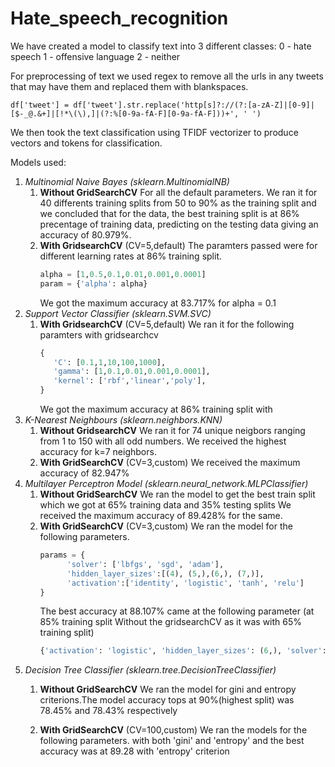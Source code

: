 # Hate_speech_recognition

We have created a model to classify text into 3 different classes: 
   0 - hate speech 
   1 - offensive language
   2 - neither


For preprocessing of text we used regex to remove all the urls in any tweets that may have them and replaced them with blankspaces.
```
df['tweet'] = df['tweet'].str.replace('http[s]?://(?:[a-zA-Z]|[0-9]|[$-_@.&+]|[!*\(\),]|(?:%[0-9a-fA-F][0-9a-fA-F]))+', ' ')
```

We then took the text classification using TFIDF vectorizer to produce vectors and tokens for classification.

Models used:
1. *Multinomial Naive Bayes (sklearn.MultinomialNB)*
   1. **Without GridSearchCV**
      For all the default parameters.
      We ran it for 40 differents training splits from 50 to 90% as the training split
      and we concluded that for the data, the best training split is at 86% precentage of training data, predicting on the testing data giving an accuracy of 80.979%.
   3. **With GridsearchCV** (CV=5,default)
      The paramters passed were for different learning rates at 86% training split.
      ```python
      alpha = [1,0.5,0.1,0.01,0.001,0.0001]
      param = {'alpha': alpha}
      ```
      We got the maximum accuracy at 83.717% for alpha = 0.1
2. *Support Vector Classifier (sklearn.SVM.SVC)*
   1. **With GridsearchCV** (CV=5,default)
      We ran it for the following paramters with gridsearchcv
      ```python
      {
         'C': [0.1,1,10,100,1000],
         'gamma': [1,0.1,0.01,0.001,0.0001],
         'kernel': ['rbf','linear','poly'],
      }
      ```
      We got the maximum accuracy at 86% training split with
3. *K-Nearest Neighbours (sklearn.neighbors.KNN)*
   1. **Without GridsearchCV**
      We ran it for 74 unique neigbors ranging from 1 to 150 with all odd numbers.
      We received the highest accuracy for k=7 neighbors.
   2. **With GridSearchCV** (CV=3,custom)
      We received the maximum accuracy of 82.947%
4. *Multilayer Perceptron Model (sklearn.neural_network.MLPClassifier)*
   1. **Without GridSearchCV**
      We ran the model to get the best train split which we got at 65% training data and 35% testing splits
      We received the maximum accuracy of 89.428% for the same.
   2. **With GridSearchCV** (CV=3,custom)
      We ran the model for the following parameters.
      ```python
      params = {
            'solver': ['lbfgs', 'sgd', 'adam'],
            'hidden_layer_sizes':[(4), (5,),(6,), (7,)],
            'activation':['identity', 'logistic', 'tanh', 'relu']
      }
      ```
      The best accuracy at 88.107% came at the following parameter (at 85% training split Without the gridsearchCV as it was with 65% training split)
      ```python
      {'activation': 'logistic', 'hidden_layer_sizes': (6,), 'solver': 'lbfgs'}
      ```
5. *Decision Tree Classifier (sklearn.tree.DecisionTreeClassifier)*
   1. **Without GridSearchCV**
      We ran the model for gini and entropy criterions.The model accuracy tops at 90%(highest split) was 78.45% and 78.43% respectively

   2. **With GridSearchCV** (CV=100,custom)
      We ran the models for the following parameters.
      with both 'gini' and 'entropy'
      and the best accuracy was at 89.28 with 'entropy' criterion 






   
